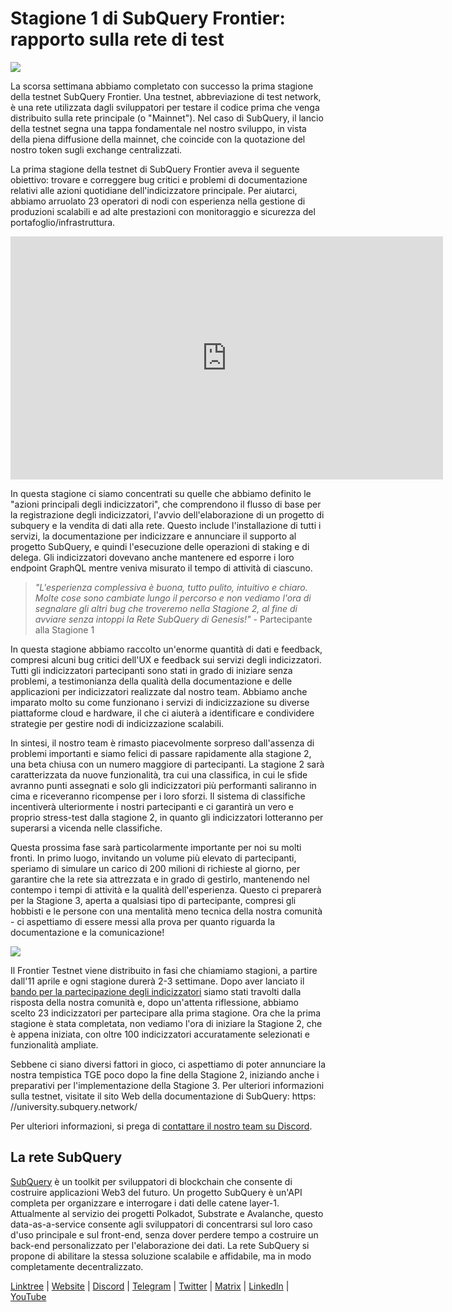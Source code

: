 # Stagione 1 di SubQuery Frontier: rapporto sulla rete di test

![](https://miro.medium.com/max/700/0*b3TqTiJWGrNSs28F)

La scorsa settimana abbiamo completato con successo la prima stagione della testnet SubQuery Frontier. Una testnet, abbreviazione di test network, è una rete utilizzata dagli sviluppatori per testare il codice prima che venga distribuito sulla rete principale (o "Mainnet"). Nel caso di SubQuery, il lancio della testnet segna una tappa fondamentale nel nostro sviluppo, in vista della piena diffusione della mainnet, che coincide con la quotazione del nostro token sugli exchange centralizzati.

La prima stagione della testnet di SubQuery Frontier aveva il seguente obiettivo: trovare e correggere bug critici e problemi di documentazione relativi alle azioni quotidiane dell'indicizzatore principale. Per aiutarci, abbiamo arruolato 23 operatori di nodi con esperienza nella gestione di produzioni scalabili e ad alte prestazioni con monitoraggio e sicurezza del portafoglio/infrastruttura.

<iframe width="692" height="389" src="https://www.youtube.com/embed/hZ1Mn-jOuHQ" title="Riproduzione video su YouTube" frameborder="0" allow="accelerometer; autoplay; clipboard-write; encrypted-media; gyroscope; picture-in-picture" allowfullscreen></iframe>

In questa stagione ci siamo concentrati su quelle che abbiamo definito le "azioni principali degli indicizzatori", che comprendono il flusso di base per la registrazione degli indicizzatori, l'avvio dell'elaborazione di un progetto di subquery e la vendita di dati alla rete. Questo include l'installazione di tutti i servizi, la documentazione per indicizzare e annunciare il supporto al progetto SubQuery, e quindi l'esecuzione delle operazioni di staking e di delega. Gli indicizzatori dovevano anche mantenere ed esporre i loro endpoint GraphQL mentre veniva misurato il tempo di attività di ciascuno.

> _"L'esperienza complessiva è buona, tutto pulito, intuitivo e chiaro. Molte cose sono cambiate lungo il percorso e non vediamo l'ora di segnalare gli altri bug che troveremo nella Stagione 2, al fine di avviare senza intoppi la Rete SubQuery di Genesis!"_ - Partecipante alla Stagione 1

In questa stagione abbiamo raccolto un'enorme quantità di dati e feedback, compresi alcuni bug critici dell'UX e feedback sui servizi degli indicizzatori. Tutti gli indicizzatori partecipanti sono stati in grado di iniziare senza problemi, a testimonianza della qualità della documentazione e delle applicazioni per indicizzatori realizzate dal nostro team. Abbiamo anche imparato molto su come funzionano i servizi di indicizzazione su diverse piattaforme cloud e hardware, il che ci aiuterà a identificare e condividere strategie per gestire nodi di indicizzazione scalabili.

In sintesi, il nostro team è rimasto piacevolmente sorpreso dall'assenza di problemi importanti e siamo felici di passare rapidamente alla stagione 2, una beta chiusa con un numero maggiore di partecipanti. La stagione 2 sarà caratterizzata da nuove funzionalità, tra cui una classifica, in cui le sfide avranno punti assegnati e solo gli indicizzatori più performanti saliranno in cima e riceveranno ricompense per i loro sforzi. Il sistema di classifiche incentiverà ulteriormente i nostri partecipanti e ci garantirà un vero e proprio stress-test dalla stagione 2, in quanto gli indicizzatori lotteranno per superarsi a vicenda nelle classifiche.

Questa prossima fase sarà particolarmente importante per noi su molti fronti. In primo luogo, invitando un volume più elevato di partecipanti, speriamo di simulare un carico di 200 milioni di richieste al giorno, per garantire che la rete sia attrezzata e in grado di gestirlo, mantenendo nel contempo i tempi di attività e la qualità dell'esperienza. Questo ci preparerà per la Stagione 3, aperta a qualsiasi tipo di partecipante, compresi gli hobbisti e le persone con una mentalità meno tecnica della nostra comunità - ci aspettiamo di essere messi alla prova per quanto riguarda la documentazione e la comunicazione!

![](https://miro.medium.com/max/700/0*viJ1DgWiGoPdI2fS)

Il Frontier Testnet viene distribuito in fasi che chiamiamo stagioni, a partire dall'11 aprile e ogni stagione durerà 2-3 settimane. Dopo aver lanciato il[ bando per la partecipazione degli indicizzatori](./20211202-indexer-invitation) siamo stati travolti dalla risposta della nostra comunità e, dopo un'attenta riflessione, abbiamo scelto 23 indicizzatori per partecipare alla prima stagione. Ora che la prima stagione è stata completata, non vediamo l'ora di iniziare la Stagione 2, che è appena iniziata, con oltre 100 indicizzatori accuratamente selezionati e funzionalità ampliate.

Sebbene ci siano diversi fattori in gioco, ci aspettiamo di poter annunciare la nostra tempistica TGE poco dopo la fine della Stagione 2, iniziando anche i preparativi per l'implementazione della Stagione 3. Per ulteriori informazioni sulla testnet, visitate il sito Web della documentazione di SubQuery: https: //university.subquery.network/

Per ulteriori informazioni, si prega di [contattare il nostro team su Discord](https://discord.com/invite/78zg8aBSMG).

## La rete SubQuery

[SubQuery](https://subquery.network/) è un toolkit per sviluppatori di blockchain che consente di costruire applicazioni Web3 del futuro. Un progetto SubQuery è un'API completa per organizzare e interrogare i dati delle catene layer-1. Attualmente al servizio dei progetti Polkadot, Substrate e Avalanche, questo data-as-a-service consente agli sviluppatori di concentrarsi sul loro caso d'uso principale e sul front-end, senza dover perdere tempo a costruire un back-end personalizzato per l'elaborazione dei dati. La rete SubQuery si propone di abilitare la stessa soluzione scalabile e affidabile, ma in modo completamente decentralizzato.

[Linktree](https://linktr.ee/subquerynetwork) | [Website](https://subquery.network/) | [Discord](https://discord.com/invite/78zg8aBSMG) | [Telegram](https://t.me/subquerynetwork) | [Twitter](https://twitter.com/subquerynetwork) | [Matrix](https://matrix.to/#/#subquery:matrix.org) | [LinkedIn](https://www.linkedin.com/company/subquery) | [YouTube](https://www.youtube.com/channel/UCi1a6NUUjegcLHDFLr7CqLw)
